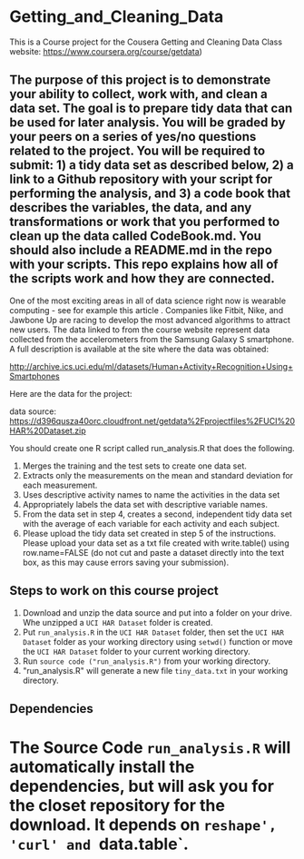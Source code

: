 Getting_and_Cleaning_Data
=======================
This is a Course project for the Cousera Getting and Cleaning Data Class website: https://www.coursera.org/course/getdata) 

## The purpose of this project is to demonstrate your ability to collect, work with, and clean a data set. The goal is to   prepare tidy data that can be used for later analysis. You will be graded by your peers on a series of yes/no questions related to the project. You will be required to submit: 1) a tidy data set as described below, 2) a link to a Github repository with your script for performing the analysis, and 3) a code book that describes the variables, the data, and any transformations or work that you performed to clean up the data called CodeBook.md. You should also include a README.md in the repo with your scripts. This repo explains how all of the scripts work and how they are connected.  

One of the most exciting areas in all of data science right now is wearable computing - see for example this article . Companies like Fitbit, Nike, and Jawbone Up are racing to develop the most advanced algorithms to attract new users. The data linked to from the course website represent data collected from the accelerometers from the Samsung Galaxy S smartphone. A full description is available at the site where the data was obtained: 

http://archive.ics.uci.edu/ml/datasets/Human+Activity+Recognition+Using+Smartphones 

Here are the data for the project: 

data source: https://d396qusza40orc.cloudfront.net/getdata%2Fprojectfiles%2FUCI%20HAR%20Dataset.zip 

 You should create one R script called run_analysis.R that does the following. 

1.	Merges the training and the test sets to create one data set.
2.	Extracts only the measurements on the mean and standard deviation for each measurement. 
3.	Uses descriptive activity names to name the activities in the data set
4.	Appropriately labels the data set with descriptive variable names. 
5.	From the data set in step 4, creates a second, independent tidy data set with the average of each variable for each activity and each subject.
6. Please upload the tidy data set created in step 5 of the instructions. Please upload your data set as a txt file created with write.table() using row.name=FALSE (do not cut and paste a dataset directly into the text box, as this may cause errors saving your submission).

## Steps to work on this course project

1. Download and unzip the data source and put into a folder on your drive. Whe unzipped a `UCI HAR Dataset` folder is created.
2. Put `run_analysis.R` in the `UCI HAR Dataset` folder, then set the `UCI HAR Dataset` folder as your working directory using `setwd()` function or move the `UCI HAR Dataset` folder to your current working directory.
3. Run `source code ("run_analysis.R")` from your working directory.
4.  "run_analysis.R" will generate a new file `tiny_data.txt` in your working directory.

## Dependencies

The Source Code `run_analysis.R` will automatically install the dependencies, but will ask you for the closet repository for the download. It depends on `reshape', 'curl' and `data.table`. 
=======================

